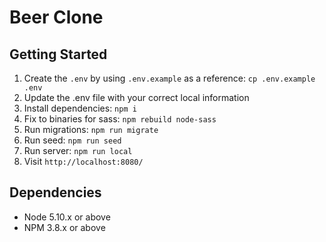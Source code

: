 # Beer Clone

## Getting Started

1. Create the `.env` by using `.env.example` as a reference: `cp .env.example .env`
2. Update the .env file with your correct local information
3. Install dependencies: `npm i`
4. Fix to binaries for sass: `npm rebuild node-sass`
5. Run migrations: `npm run migrate`
6. Run seed: `npm run seed`
7. Run  server: `npm run local`
8. Visit `http://localhost:8080/`

## Dependencies

- Node 5.10.x or above
- NPM 3.8.x or above
